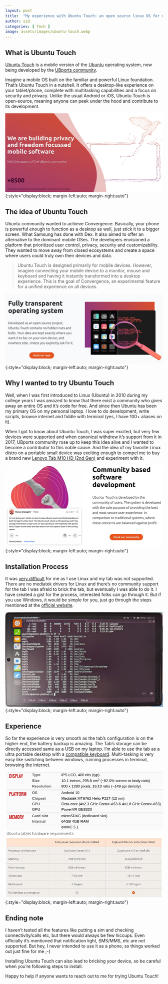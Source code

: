 ```yaml
---
layout: post
title:  "My experience with Ubuntu Touch: an open source linux OS for mobile"
author: sid
categories: [ Tech ]
image: assets/images/ubuntu-touch.webp
---
```

## What is Ubuntu Touch
[Ubuntu Touch](https://ubuntu-touch.io/) is a mobile version of the [Ubuntu](https://ubuntu.com/) operating system, now being developed by the [UBports community](https://ubports.com/en/). 

Imagine a mobile OS built on the familiar and powerful Linux foundation. That’s Ubuntu Touch in a nutshell. It offers a desktop-like experience on your tablet/phone, complete with multitasking capabilities and a focus on security and privacy. Unlike the usual Android or iOS, Ubuntu Touch is open-source, meaning anyone can peek under the hood and contribute to its development.

![placeholder](/assets/images/ut-privacy.webp){:style="display:block; margin-left:auto; margin-right:auto"}

## The idea of Ubuntu Touch
Ubuntu community wanted to achieve Convergence. Basically, your phone is powerful enough to function as a desktop as well, just stick it to a bigger screen. What Samsung has done with Dex. It also aimed to offer an alternative to the dominant mobile OSes. The developers envisioned a platform that prioritized user control, privacy, security and customizability. They wanted to move away from closed ecosystems and create a space where users could truly own their devices and data.

> Ubuntu Touch is designed primarily for mobile devices. However, imagine connecting your mobile device to a monitor, mouse and keyboard and having it instantly transformed into a desktop experience. This is the goal of Convergence, an experimental feature for a unified experience on all devices.

![placeholder](/assets/images/ut-transparent.webp){:style="display:block; margin-left:auto; margin-right:auto"}

## Why I wanted to try Ubuntu Touch
Well, when I was first introduced to Linux (Ubuntu) in 2010 during my college years I was amazed to know that there exist a community who gives away an entire OS and it’s code for free. And since then Ubuntu has been my primary OS on my personal laptop. I love to do development, write scripts, browse internet and fiddle with terminal (yes, I have 100+ aliases on it).

When I got to know about Ubuntu Touch, I was super excited, but very few devices were supported and when canonical withdrew it’s support from it in 2017, UBports community rose up to keep this idea alive and I wanted to become a contributor to this noble cause. And the idea of my favorite Linux distro on a portable small device was exciting enough to compel me to buy a brand new [Lenovo Tab M10 HD (2nd Gen)](https://www.amazon.in/Lenovo-Platinum-Metallic-Octa-core-Processor/dp/B093D4C38H) and experiment with it.

![placeholder](/assets/images/ut-community.webp){:style="display:block; margin-left:auto; margin-right:auto"}

## Installation Process
It was [very difficult](https://gist.github.com/thekosmix/1a7fc2308e9c9ea78bb4ad24bc0cda1a) for me as I use Linux and my tab was not supported. There are no mediatek drivers for Linux and there’s no community support for the tab I was afraid to brick the tab, but eventually I was able to do it. I have created a gist for the process, interested folks can go through it. But if you use Windows, it would be simple for you, just go through the steps mentioned at the [official website](https://devices.ubuntu-touch.io/).

![placeholder](/assets/images/ut-installed.webp){:style="display:block; margin-left:auto; margin-right:auto"}

## Experience
So far the experience is very smooth as the tab’s configuration is on the higher end, the battery backup is amazing. The Tab’s storage can be directly accessed same as a USB on my laptop. I’m able to use the tab as a ultra portable desktop with a [compatible keyboard](https://www.amazon.in/gp/product/B0CXDLW19S). Multi-tasking is very easy like switching between windows, running processes in terminal, browsing the internet.

![placeholder](/assets/images/ut-config.webp){:style="display:block; margin-left:auto; margin-right:auto"}

## Ending note
I haven’t tested all the features like putting a sim and checking connectivity/calls etc, but there would always be few hiccups. Even officially it’s mentioned that notification light, SMS/MMS, etc are not supported. But hey, I never intended to use it as a phone, so things worked out just fine for me ;-)

Installing Ubuntu Touch can also lead to bricking your device, so be careful when you’re following steps to install.

Happy to help if anyone wants to reach out to me for trying Ubuntu Touch!

